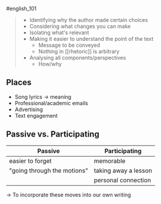 #english_101 

> - Identifying why the author made certain choices
> - Considering what changes you can make
> - Isolating what's relevant
> - Making it easier to understand the point of the text
> 	- Message to be conveyed
> 	- Nothing in [[rhetoric]] is arbitrary
> - Analysing all components/perspectives
> 	- How/why

## Places

- Song lyrics -> meaning
- Professional/academic emails
- Advertising
- Text engagement

## Passive vs. Participating

| Passive | Participating |
| ------- | ------------- |
| easier to forget | memorable |
| "going through the motions" | taking away a lesson |
| | personal connection |

-> To incorporate these moves into our own writing